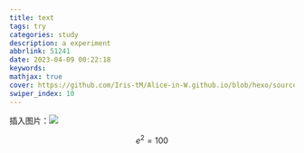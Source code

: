 ```yaml
---
title: text
tags: try
categories: study
description: a experiment
abbrlink: 51241
date: 2023-04-09 00:22:18
keywords:
mathjax: true
cover: https://github.com/Iris-tM/Alice-in-W.github.io/blob/hexo/source/img/IMG_0758.JPG
swiper_index: 10
---
```



插入图片：![](https://img.zcool.cn/community/01360a5a7586bda80120a123875a33.jpg@1280w_1l_2o_100sh.jpg)

$$
e^2=100
$$
